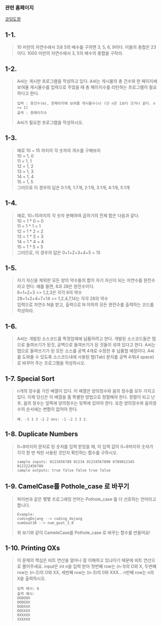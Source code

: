 ### 관련 홈페이지
[코딩도장](http://codingdojang.com/)

## 1-1.
>10 미만의 자연수에서 3과 5의 배수를 구하면 3, 5, 6, 9이다. 이들의 총합은 23이다. 1000 미만의 자연수에서 3, 5의 배수의 총합을 구하라.


## 1-2.
>A씨는 게시판 프로그램을 작성하고 있다. A씨는 게시물의 총 건수와 한 페이지에 보여줄 게시물수를 입력으로 주었을 때 총 페이지수를 리턴하는 프로그램이 필요하다고 한다.
>```text
>입력 : 총건수(m), 한페이지에 보여줄 게시물수(n) (단 n은 1보다 크거나 같다. n >= 1)
>출력 : 총페이지수
>```
>A씨가 필요한 프로그램을 작성하시오.

## 1-3.
> 예로 10 ~ 15 까지의 각 숫자의 개수를 구해보자  
>10 = 1, 0  
>11 = 1, 1  
>12 = 1, 2  
>13 = 1, 3  
>14 = 1, 4  
>15 = 1, 5  
>그러므로 이 경우의 답은 0:1개, 1:7개, 2:1개, 3:1개, 4:1개, 5:1개

## 1-4.
> 예로, 10~15까지의 각 숫자 분해하여 곱하기의 전체 합은 다음과 같다.  
> 10 = 1 * 0 = 0  
> 11 = 1 * 1 = 1  
> 12 = 1 * 2 = 2  
> 13 = 1 * 3 = 3  
> 14 = 1 * 4 = 4  
> 15 = 1 * 5 = 5  
> 그러므로, 이 경우의 답은 0+1+2+3+4+5 = 15

## 1-5.
> 자기 자신을 제외한 모든 양의 약수들의 합이 자기 자신이 되는 자연수를 완전수라고 한다. 예를 들면, 6과 28은 완전수이다.  
>6=1+2+3 >> 1,2,3은 각각 6의 약수  
>28=1+2+4+7+14 >> 1,2,4,7,14는 각각 28의 약수  
>입력으로 자연수 N을 받고, 출력으로 N 이하의 모든 완전수를 출력하는 코드를 작성하라.

## 1-6.
> A씨는 개발된 소스코드를 특정업체에 납품하려고 한다. 개발된 소스코드들은 탭으로 들여쓰기가 된것, 공백으로 들여쓰기가 된 것들이 섞여 있다고 한다. A씨는 탭으로 들여쓰기가 된 모든 소스를 공백 4개로 수정한 후 납품할 예정이다. A씨를 도와줄 수 있도록 소스코드내에 사용된 탭(Tab) 문자를 공백 4개(4 space)로 바꾸어 주는 프로그램을 작성하시오.

## 1-7. Special Sort
> n개의 정수를 가진 배열이 있다. 이 배열은 양의정수와 음의 정수를 모두 가지고 있다. 이제 당신은 이 배열을 좀 특별한 방법으로 정렬해야 한다. 정렬이 되고 난 후, 음의 정수는 앞쪽에 양의정수는 뒷쪽에 있어야 한다. 또한 양의정수와 음의정수의 순서에는 변함이 없어야 한다.
> ```text
> 예. -1 1 3 -2 2 ans: -1 -2 1 3 2.
> ```

## 1-8. Duplicate Numbers
> 0~9까지의 문자로 된 숫자를 입력 받았을 때, 이 입력 값이 0~9까지의 숫자가 각각 한 번 씩만 사용된 것인지 확인하는 함수를 구하시오.
>```text
>sample inputs: 0123456789 01234 01234567890 6789012345 012322456789
>sample outputs: true false false true false
>```

## 1-9. CamelCase를 Pothole_case 로 바꾸기
>파이썬과 같은 몇몇 프로그래밍 언어는 Pothole_case 를 더 선호하는 언어라고 합니다.
>```text
>Example:
>codingDojang --> coding_dojang
>numGoat30 --> num_goat_3_0
>```
>위 보기와 같이 CameleCase를 Pothole_case 로 바꾸는 함수를 만들어요!

## 1-10. Printing OXs
>이 문제의 핵심은 비트 연산을 얼마나 잘 이해하고 있냐이기 때문에 비트 연산으로 풀어주세요.
>input은 int n을 입력 받아 첫번째 row는 (n-1)의 O와 X, 두번째 row는 (n-2)의 O와 XX, 세번째 row는 (n-3)의 0와 XXX... n번째 row는 n의 X을 출력하시오.
>```text
>입력 예시: 6  
>출력 예시:  
>OOOOOX  
>OOOOXX  
>OOOXXX  
>OOXXXX  
>OXXXXX  
>XXXXXX  
>```